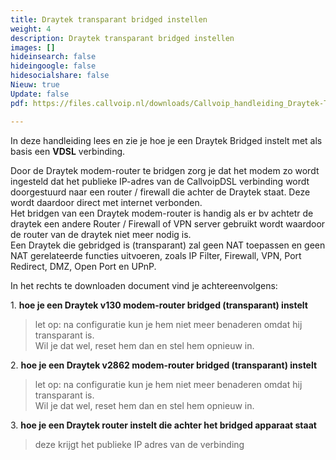 ```yaml
---
title: Draytek transparant bridged instellen
weight: 4
description: Draytek transparant bridged instellen
images: []
hideinsearch: false
hideingoogle: false
hidesocialshare: false
Nieuw: true
Update: false
pdf: https://files.callvoip.nl/downloads/Callvoip_handleiding_Draytek-Transparant_Bridged-instellen.pdf

---
```

In deze handleiding lees en zie je hoe je een Draytek Bridged instelt met als basis een **VDSL** verbinding.

Door de Draytek modem-router te bridgen zorg je dat het modem zo wordt ingesteld dat het publieke IP-adres van de CallvoipDSL verbinding wordt doorgestuurd naar een router / firewall die achter de Draytek staat. Deze wordt daardoor direct met internet verbonden.  
Het bridgen van een Draytek modem-router is handig als er bv achtetr de draytek een andere Router / Firewall of VPN server gebruikt wordt waardoor de router van de draytek niet meer nodig is.  
Een Draytek die gebridged is (transparant) zal geen NAT toepassen en geen NAT gerelateerde functies uitvoeren, zoals IP Filter, Firewall, VPN, Port Redirect, DMZ, Open Port en UPnP.

In het rechts te downloaden document vind je achtereenvolgens:

1\. **hoe je een Draytek v130 modem-router bridged (transparant) instelt**

> let op: na configuratie kun je hem niet meer benaderen omdat hij transparant is.  
> Wil je dat wel, reset hem dan en stel hem opnieuw in.

2\. **hoe je een Draytek v2862 modem-router bridged (transparant) instelt**

> let op: na configuratie kun je hem niet meer benaderen omdat hij transparant is.  
> Wil je dat wel, reset hem dan en stel hem opnieuw in.

3\. **hoe je een Draytek router instelt die achter het bridged apparaat staat**

> deze krijgt het publieke IP adres van de verbinding